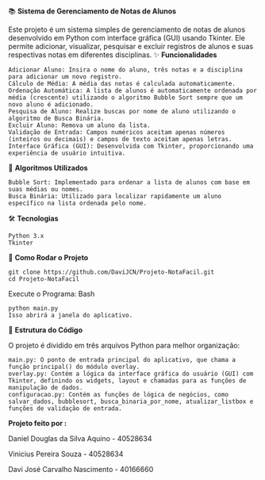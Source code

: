 📚 **Sistema de Gerenciamento de Notas de Alunos**

Este projeto é um sistema simples de gerenciamento de notas de alunos desenvolvido em Python com interface gráfica (GUI) usando Tkinter. Ele permite adicionar, visualizar, pesquisar e excluir registros de alunos e suas respectivas notas em diferentes disciplinas.
✨ **Funcionalidades**

    Adicionar Aluno: Insira o nome do aluno, três notas e a disciplina para adicionar um novo registro.
    Cálculo de Média: A média das notas é calculada automaticamente.
    Ordenação Automática: A lista de alunos é automaticamente ordenada por média (crescente) utilizando o algoritmo Bubble Sort sempre que um novo aluno é adicionado.
    Pesquisa de Aluno: Realize buscas por nome de aluno utilizando o algoritmo de Busca Binária.
    Excluir Aluno: Remova um aluno da lista.
    Validação de Entrada: Campos numéricos aceitam apenas números (inteiros ou decimais) e campos de texto aceitam apenas letras.
    Interface Gráfica (GUI): Desenvolvida com Tkinter, proporcionando uma experiência de usuário intuitiva.

🎯 **Algoritmos Utilizados**

    Bubble Sort: Implementado para ordenar a lista de alunos com base em suas médias ou nomes.
    Busca Binária: Utilizado para localizar rapidamente um aluno específico na lista ordenada pelo nome.

🛠️ **Tecnologias**

    Python 3.x
    Tkinter 

🚀 **Como Rodar o Projeto**

    git clone https://github.com/DaviJCN/Projeto-NotaFacil.git
    cd Projeto-NotaFacil

Execute o Programa:
Bash

    python main.py
    Isso abrirá a janela do aplicativo.

📄 **Estrutura do Código**

O projeto é dividido em três arquivos Python para melhor organização:

    main.py: O ponto de entrada principal do aplicativo, que chama a função principal() do módulo overlay.
    overlay.py: Contém a lógica da interface gráfica do usuário (GUI) com Tkinter, definindo os widgets, layout e chamadas para as funções de manipulação de dados.
    configuracao.py: Contém as funções de lógica de negócios, como salvar_dados, bubblesort, busca_binaria_por_nome, atualizar_listbox e funções de validação de entrada.

**Projeto feito por :**

Daniel Douglas da Silva Aquino - 40528634 

Vinicius Pereira Souza - 40528634 

Davi José Carvalho Nascimento - 40166660
